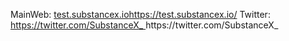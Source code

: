 MainWeb: [test.substancex.io](https://test.substancex.io/)https://test.substancex.io/
Twitter: [https://twitter.com/SubstanceX_ ](https://twitter.com/SubstanceX_)https://twitter.com/SubstanceX_
